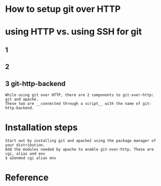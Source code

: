 How to setup git over HTTP
==========================

# using HTTP vs. using SSH for git
## 1

## 2 

## 3 git-http-backend

    While using git over HTTP, there are 2 components to git-over-http: git and apache.
    These two are __connected through a script__ with the name of git-http-backend.

# Installation steps

    Start out by installing git and apache2 using the package manager of your distribution.
    Add the modules needed by apache to enable git-over-http. These are cgi, alias and env
    $ a2enmod cgi alias env

# Reference

